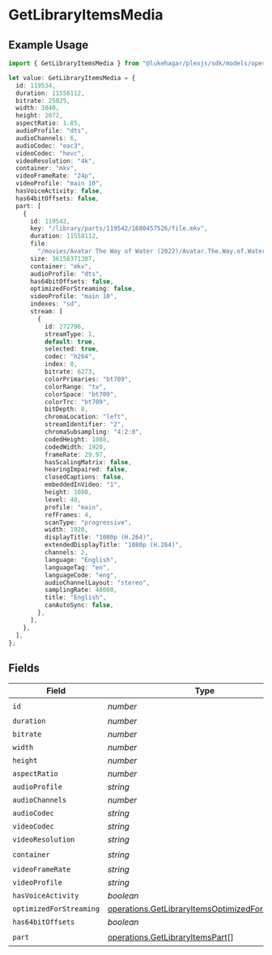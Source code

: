 # GetLibraryItemsMedia

## Example Usage

```typescript
import { GetLibraryItemsMedia } from "@lukehagar/plexjs/sdk/models/operations";

let value: GetLibraryItemsMedia = {
  id: 119534,
  duration: 11558112,
  bitrate: 25025,
  width: 3840,
  height: 2072,
  aspectRatio: 1.85,
  audioProfile: "dts",
  audioChannels: 6,
  audioCodec: "eac3",
  videoCodec: "hevc",
  videoResolution: "4k",
  container: "mkv",
  videoFrameRate: "24p",
  videoProfile: "main 10",
  hasVoiceActivity: false,
  has64bitOffsets: false,
  part: [
    {
      id: 119542,
      key: "/library/parts/119542/1680457526/file.mkv",
      duration: 11558112,
      file:
        "/movies/Avatar The Way of Water (2022)/Avatar.The.Way.of.Water.2022.2160p.WEB-DL.DDP5.1.Atmos.DV.HDR10.HEVC-CMRG.mkv",
      size: 36158371307,
      container: "mkv",
      audioProfile: "dts",
      has64bitOffsets: false,
      optimizedForStreaming: false,
      videoProfile: "main 10",
      indexes: "sd",
      stream: [
        {
          id: 272796,
          streamType: 1,
          default: true,
          selected: true,
          codec: "h264",
          index: 0,
          bitrate: 6273,
          colorPrimaries: "bt709",
          colorRange: "tv",
          colorSpace: "bt709",
          colorTrc: "bt709",
          bitDepth: 8,
          chromaLocation: "left",
          streamIdentifier: "2",
          chromaSubsampling: "4:2:0",
          codedHeight: 1088,
          codedWidth: 1920,
          frameRate: 29.97,
          hasScalingMatrix: false,
          hearingImpaired: false,
          closedCaptions: false,
          embeddedInVideo: "1",
          height: 1080,
          level: 40,
          profile: "main",
          refFrames: 4,
          scanType: "progressive",
          width: 1920,
          displayTitle: "1080p (H.264)",
          extendedDisplayTitle: "1080p (H.264)",
          channels: 2,
          language: "English",
          languageTag: "en",
          languageCode: "eng",
          audioChannelLayout: "stereo",
          samplingRate: 48000,
          title: "English",
          canAutoSync: false,
        },
      ],
    },
  ],
};
```

## Fields

| Field                                                                                                                     | Type                                                                                                                      | Required                                                                                                                  | Description                                                                                                               | Example                                                                                                                   |
| ------------------------------------------------------------------------------------------------------------------------- | ------------------------------------------------------------------------------------------------------------------------- | ------------------------------------------------------------------------------------------------------------------------- | ------------------------------------------------------------------------------------------------------------------------- | ------------------------------------------------------------------------------------------------------------------------- |
| `id`                                                                                                                      | *number*                                                                                                                  | :heavy_check_mark:                                                                                                        | N/A                                                                                                                       | 119534                                                                                                                    |
| `duration`                                                                                                                | *number*                                                                                                                  | :heavy_minus_sign:                                                                                                        | N/A                                                                                                                       | 11558112                                                                                                                  |
| `bitrate`                                                                                                                 | *number*                                                                                                                  | :heavy_minus_sign:                                                                                                        | N/A                                                                                                                       | 25025                                                                                                                     |
| `width`                                                                                                                   | *number*                                                                                                                  | :heavy_minus_sign:                                                                                                        | N/A                                                                                                                       | 3840                                                                                                                      |
| `height`                                                                                                                  | *number*                                                                                                                  | :heavy_minus_sign:                                                                                                        | N/A                                                                                                                       | 2072                                                                                                                      |
| `aspectRatio`                                                                                                             | *number*                                                                                                                  | :heavy_minus_sign:                                                                                                        | N/A                                                                                                                       | 1.85                                                                                                                      |
| `audioProfile`                                                                                                            | *string*                                                                                                                  | :heavy_minus_sign:                                                                                                        | N/A                                                                                                                       | dts                                                                                                                       |
| `audioChannels`                                                                                                           | *number*                                                                                                                  | :heavy_minus_sign:                                                                                                        | N/A                                                                                                                       | 6                                                                                                                         |
| `audioCodec`                                                                                                              | *string*                                                                                                                  | :heavy_minus_sign:                                                                                                        | N/A                                                                                                                       | eac3                                                                                                                      |
| `videoCodec`                                                                                                              | *string*                                                                                                                  | :heavy_minus_sign:                                                                                                        | N/A                                                                                                                       | hevc                                                                                                                      |
| `videoResolution`                                                                                                         | *string*                                                                                                                  | :heavy_minus_sign:                                                                                                        | N/A                                                                                                                       | 4k                                                                                                                        |
| `container`                                                                                                               | *string*                                                                                                                  | :heavy_check_mark:                                                                                                        | N/A                                                                                                                       | mkv                                                                                                                       |
| `videoFrameRate`                                                                                                          | *string*                                                                                                                  | :heavy_minus_sign:                                                                                                        | N/A                                                                                                                       | 24p                                                                                                                       |
| `videoProfile`                                                                                                            | *string*                                                                                                                  | :heavy_minus_sign:                                                                                                        | N/A                                                                                                                       | main 10                                                                                                                   |
| `hasVoiceActivity`                                                                                                        | *boolean*                                                                                                                 | :heavy_minus_sign:                                                                                                        | N/A                                                                                                                       | false                                                                                                                     |
| `optimizedForStreaming`                                                                                                   | [operations.GetLibraryItemsOptimizedForStreaming](../../../sdk/models/operations/getlibraryitemsoptimizedforstreaming.md) | :heavy_minus_sign:                                                                                                        | N/A                                                                                                                       | 1                                                                                                                         |
| `has64bitOffsets`                                                                                                         | *boolean*                                                                                                                 | :heavy_minus_sign:                                                                                                        | N/A                                                                                                                       | false                                                                                                                     |
| `part`                                                                                                                    | [operations.GetLibraryItemsPart](../../../sdk/models/operations/getlibraryitemspart.md)[]                                 | :heavy_check_mark:                                                                                                        | N/A                                                                                                                       |                                                                                                                           |